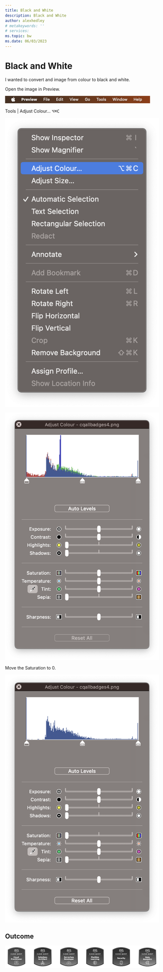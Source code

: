 ```yaml
---
title: Black and White
description: Black and White
author: alexhedley
# metakeywords: ''
# services:
ms.topic: bw
ms.date: 06/03/2023
---
```


# Black and White

I wanted to convert and image from colour to black and white.

Open the image in Preview.

![Toolbar - Preview](images/toolbar-preview.png "Toolbar - Preview")

Tools | Adjust Colour... <kbd>⌥⌘C</kbd>

![Adjust Colour... - Tools - Preview](images/adjustcolour-tools-preview.png "Adjust Colour... - Tools - Preview")

![Adjust Colour](images/adjust-colour.png "Adjust Colour")

Move the Saturation to 0.

![Saturation](images/saturation-adjustcolour.png "Saturation")

## Outcome

![Cloud Quest](https://github.com/alex-hedley/alex-hedley/raw/main/images/badges/cqallbadges4_bw.png "Cloud Quest")
